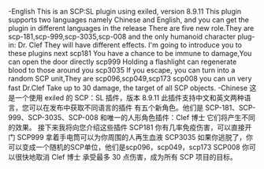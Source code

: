 -English 
This is an SCP:SL plugin using exiled, version 8.9.11
This plugin supports two languages namely Chinese and English, and you can get the plugin in different languages in the release
There are five new role.They are scp-181,scp-999,scp-3035,scp-008 and the only humanoid character plug-in: Dr. Clef
They will have different effects.
I'm going to introduce you to these plugins next
scp181
You have a chance to be immune to damage,You can open the door directly
scp999
Holding a flashlight can regenerate blood to those around you
scp3035
If you escape, you can turn into a random SCP unit,They are scp096,scp049,scp173
scp008
you can un very fast
Dr.Clef
Take up to 30 damage, the target of all SCP objects.
-Chinese
这是一个使用 exiled 的 SCP：SL 插件，版本 8.9.11
此插件支持中文和英文两种语言，您可以在发布中获取不同语言的插件
有五个新角色。他们是 SCP-181、SCP-999、SCP-3035、SCP-008 和唯一的人形角色插件：Clef 博士
它们将产生不同的效果。
接下来我将向您介绍这些插件
SCP181
你有几率免疫伤害，可以直接开门
SCP999
拿着手电筒可以为你周围的人再生血液
SCP3035
如果你逃脱了，你可以变成一个随机的SCP单位，他们是scp096，scp049，scp173
SCP008
你可以很快地取消
Clef 博士
承受最多 30 点伤害，成为所有 SCP 项目的目标。
